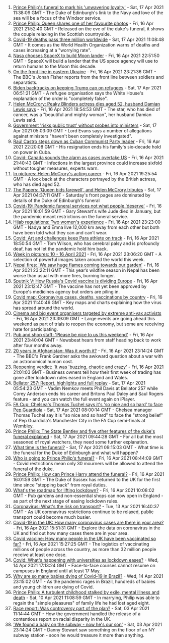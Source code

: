 1. [Prince Philip's funeral to mark his 'unwavering loyalty'](https://www.bbc.co.uk/news/uk-56779068) - Sat, 17 Apr 2021 11:38:09 GMT - The Duke of Edinburgh's link to the Navy and love of the sea will be a focus of the Windsor service.
2. [Prince Philip: Queen shares one of her favourite photos](https://www.bbc.co.uk/news/uk-56777064) - Fri, 16 Apr 2021 21:52:40 GMT - Released on the eve of the duke's funeral, it shows the couple relaxing in the Scottish countryside.
3. [Covid-19 deaths pass three million worldwide](https://www.bbc.co.uk/news/world-56783878) - Sat, 17 Apr 2021 11:08:48 GMT - It comes as the World Health Organization warns of deaths and cases increasing at a "worrying rate".
4. [Nasa chooses SpaceX to build Moon lander](https://www.bbc.co.uk/news/science-environment-56781556) - Fri, 16 Apr 2021 22:51:50 GMT - SpaceX will build a lander that the US space agency will use to return humans to the Moon this decade.
5. [On the front line in eastern Ukraine](https://www.bbc.co.uk/news/world-europe-56776463) - Fri, 16 Apr 2021 23:21:36 GMT - The BBC's Jonah Fisher reports from the front line between soldiers and separatists.
6. [Biden backtracks on keeping Trump cap on refugees](https://www.bbc.co.uk/news/world-us-canada-56778721) - Sat, 17 Apr 2021 06:51:21 GMT - A refugee organisation says the White House's explanation of the order is "completely false".
7. [Helen McCrory: Peaky Blinders actress dies aged 52, husband Damian Lewis says](https://www.bbc.co.uk/news/entertainment-arts-56770593) - Fri, 16 Apr 2021 18:54:53 GMT - The star, who has died of cancer, was a "beautiful and mighty woman", her husband Damian Lewis said.
8. [Government 'risks public trust' without probes into ministers](https://www.bbc.co.uk/news/uk-politics-56763651) - Sat, 17 Apr 2021 05:03:09 GMT - Lord Evans says a number of allegations against ministers "haven't been completely investigated".
9. [Raúl Castro steps down as Cuban Communist Party leader](https://www.bbc.co.uk/news/world-latin-america-56780903) - Fri, 16 Apr 2021 22:20:08 GMT - His resignation ends his family's six-decade hold on power in Cuba.
10. [Covid: Canada sounds the alarm as cases overtake US](https://www.bbc.co.uk/news/world-us-canada-56779428) - Fri, 16 Apr 2021 21:40:43 GMT - Infections in the largest province could increase sixfold without tougher measures, experts warn.
11. [In pictures: Helen McCrory's acting career](https://www.bbc.co.uk/news/entertainment-arts-56779389) - Fri, 16 Apr 2021 19:25:54 GMT - A look back at the characters portrayed by the British actress, who has died aged 52.
12. [The Papers: 'Queen bids farewell', and Helen McCrory tributes](https://www.bbc.co.uk/news/blogs-the-papers-56781228) - Sat, 17 Apr 2021 04:37:11 GMT - Saturday's front pages are dominated by details of the Duke of Edinburgh's funeral
13. [Covid-19: Pandemic funeral services not what people 'deserve'](https://www.bbc.co.uk/news/uk-56765962) - Fri, 16 Apr 2021 16:01:59 GMT - Gary Stewart's wife Jude died in January, but the pandemic meant restrictions on the funeral service.
14. [Hijab regulations: Two women's experience](https://www.bbc.co.uk/news/world-56773815) - Fri, 16 Apr 2021 23:23:00 GMT - Nadya and Emna live 12,000 km away from each other but both have been told what they can and can’t wear.
15. [Covid: Art and challenges keep Para athlete on track](https://www.bbc.co.uk/news/uk-56773744) - Fri, 16 Apr 2021 18:50:54 GMT - Tom Wilson, who has cerebral palsy and is profoundly deaf, has not let the pandemic hold him back.
16. [Week in pictures: 10 - 16 April 2021](https://www.bbc.co.uk/news/in-pictures-56759689) - Fri, 16 Apr 2021 23:06:20 GMT - A selection of powerful images taken around the world this week.
17. [Nepal fires: 'We saw huge flames coming towards our garden’](https://www.bbc.co.uk/news/world-asia-56773816) - Fri, 16 Apr 2021 23:22:11 GMT - This year’s wildfire season in Nepal has been worse than usual with more fires, burning longer.
18. [Sputnik V: How Russia's Covid vaccine is dividing Europe](https://www.bbc.co.uk/news/world-europe-56735931) - Fri, 16 Apr 2021 23:12:47 GMT - The vaccine has not yet been approved by Europe's medicines agency but orders are piling in.
19. [Covid map: Coronavirus cases, deaths, vaccinations by country](https://www.bbc.co.uk/news/world-51235105) - Fri, 16 Apr 2021 11:40:46 GMT - Key maps and charts explaining how the virus has spread around the world.
20. [Cinema and big event organisers targeted by extreme anti-vax activists](https://www.bbc.co.uk/news/blogs-trending-56772902) - Fri, 16 Apr 2021 23:39:09 GMT - Large events are going ahead this weekend as part of trials to reopen the economy, but some are receiving hate for participating.
21. [Pub and shop staff: 'Please be nice to us this weekend'](https://www.bbc.co.uk/news/newsbeat-56775186) - Fri, 16 Apr 2021 23:40:04 GMT - Newsbeat hears from staff heading back to work after four months away.
22. [20 years in Afghanistan: Was it worth it?](https://www.bbc.co.uk/news/world-asia-56770570) - Fri, 16 Apr 2021 23:14:24 GMT - The BBC's Frank Gardner asks the awkward question about a war with an astronomical human cost.
23. [Reopening verdict: 'It was 'buzzing, chaotic and crazy'](https://www.bbc.co.uk/news/business-56760866) - Fri, 16 Apr 2021 21:01:03 GMT - Business owners tell how their first week of trading has gone after lockdown rules eased in England and Wales.
24. [Bellator 257: Report, highlights and full replay](https://www.bbc.co.uk/sport/mixed-martial-arts/56783293) - Sat, 17 Apr 2021 05:54:23 GMT - Vadim Nemkov meets Phil Davis at Bellator 257 while Corey Anderson ends his career and Britons Paul Daley and Saul Rogers feature - and you can watch the full event again on iPlayer.
25. [FA Cup: Chelsea's Thomas Tuchel says it's 'so nice and so hard' to face Pep Guardiola](https://www.bbc.co.uk/sport/av/football/56784235) - Sat, 17 Apr 2021 08:00:14 GMT - Chelsea manager Thomas Tuchel say it is "so nice and so hard" to face the "strong belief" of Pep Guardiola's Manchester City in the FA Cup semi-finals at Wembley.
26. [Prince Philip: The State Bentley and five other features of the duke's funeral explained](https://www.bbc.co.uk/news/uk-56762822) - Sat, 17 Apr 2021 09:44:28 GMT - For all but the most seasoned of royal watchers, they need some further explanation.
27. [What time is the funeral?](https://www.bbc.co.uk/news/uk-56694327) - Sat, 17 Apr 2021 09:15:03 GMT - What time is the funeral for the Duke of Edinburgh and what will happen?
28. [Who is going to Prince Philip's funeral?](https://www.bbc.co.uk/news/uk-56765468) - Fri, 16 Apr 2021 08:44:09 GMT - Covid restrictions mean only 30 mourners will be allowed to attend the funeral of the duke.
29. [Prince Philip: How can Prince Harry attend the funeral?](https://www.bbc.co.uk/news/uk-56709506) - Fri, 16 Apr 2021 16:01:59 GMT - The Duke of Sussex has returned to the UK for the first time since "stepping back" from royal duties.
30. [What's the roadmap for lifting lockdown?](https://www.bbc.co.uk/news/explainers-52530518) - Fri, 16 Apr 2021 10:08:02 GMT - Pub gardens and non-essential shops can now open in England - as part of the next stage of easing lockdown rules.
31. [Coronavirus: What's the risk on transport?](https://www.bbc.co.uk/news/health-51736185) - Tue, 13 Apr 2021 16:40:37 GMT - As UK coronavirus restrictions continue to be relaxed, public transport could become much busier.
32. [Covid-19 in the UK: How many coronavirus cases are there in your area?](https://www.bbc.co.uk/news/uk-51768274) - Fri, 16 Apr 2021 15:51:31 GMT - Explore the data on coronavirus in the UK and find out how many cases there are in your area.
33. [Covid vaccine: How many people in the UK have been vaccinated so far?](https://www.bbc.co.uk/news/health-55274833) - Fri, 16 Apr 2021 15:27:25 GMT - The logistics of vaccinating millions of people across the country, as more than 32 million people receive at least one dose.
34. [Covid: What's happening with universities as lockdown eases?](https://www.bbc.co.uk/news/explainers-52753913) - Wed, 14 Apr 2021 17:13:24 GMT - Face-to-face courses cannot resume on campuses in England until at least 17 May.
35. [Why are so many babies dying of Covid-19 in Brazil?](https://www.bbc.co.uk/news/world-latin-america-56696907) - Wed, 14 Apr 2021 23:15:02 GMT - As the pandemic rages in Brazil, hundreds of babies and young children are dying of Covid.
36. [Prince Philip: A turbulent childhood stalked by exile, mental illness and death](https://www.bbc.co.uk/news/uk-56690270) - Sat, 10 Apr 2021 11:08:59 GMT - In marrying, Philip was able to regain the "simple pleasures" of family life he had lost aged eight.
37. [Race report: Was controversy part of the plan?](https://www.bbc.co.uk/news/uk-politics-56578839) - Sat, 03 Apr 2021 11:14:44 GMT - How the government handled the release of a contentious report on racial disparity in the UK.
38. ['We found a baby on the subway - now he's our son'](https://www.bbc.co.uk/news/stories-56409764) - Sat, 03 Apr 2021 23:14:24 GMT - Danny Stewart saw something on the floor of an NY subway station - soon he would treasure it more than anything.

